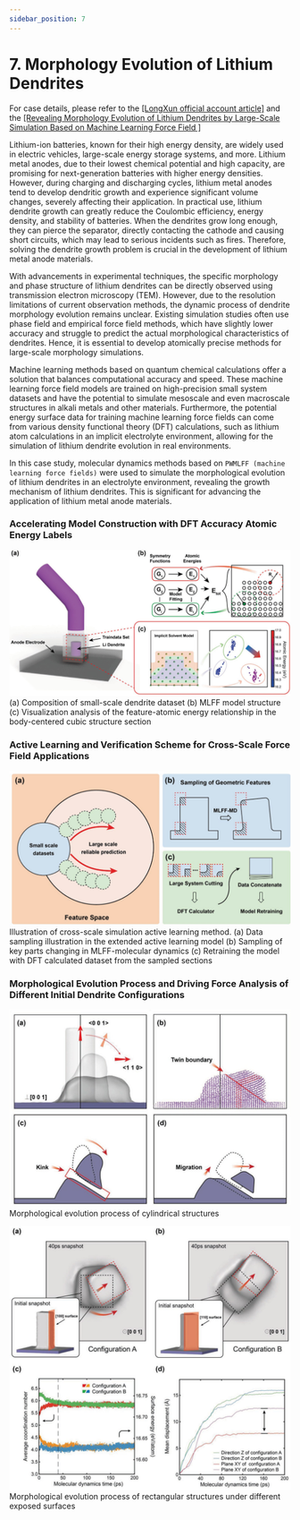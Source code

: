```yaml
---
sidebar_position: 7
---
```


# 7. Morphology Evolution of Lithium Dendrites
For case details, please refer to the [[LongXun official account article]](https://mp.weixin.qq.com/s/kapzIrPvL2AcGTUzdHgglg) and the [[Revealing Morphology Evolution of Lithium Dendrites by Large-Scale Simulation Based on Machine Learning Force Field ]](https://iopscience.iop.org/article/10.1088/1367-2630/acf2bb)

Lithium-ion batteries, known for their high energy density, are widely used in electric vehicles, large-scale energy storage systems, and more. Lithium metal anodes, due to their lowest chemical potential and high capacity, are promising for next-generation batteries with higher energy densities. However, during charging and discharging cycles, lithium metal anodes tend to develop dendritic growth and experience significant volume changes, severely affecting their application. In practical use, lithium dendrite growth can greatly reduce the Coulombic efficiency, energy density, and stability of batteries. When the dendrites grow long enough, they can pierce the separator, directly contacting the cathode and causing short circuits, which may lead to serious incidents such as fires. Therefore, solving the dendrite growth problem is crucial in the development of lithium metal anode materials.

With advancements in experimental techniques, the specific morphology and phase structure of lithium dendrites can be directly observed using transmission electron microscopy (TEM). However, due to the resolution limitations of current observation methods, the dynamic process of dendrite morphology evolution remains unclear. Existing simulation studies often use phase field and empirical force field methods, which have slightly lower accuracy and struggle to predict the actual morphological characteristics of dendrites. Hence, it is essential to develop atomically precise methods for large-scale morphology simulations.

Machine learning methods based on quantum chemical calculations offer a solution that balances computational accuracy and speed. These machine learning force field models are trained on high-precision small system datasets and have the potential to simulate mesoscale and even macroscale structures in alkali metals and other materials. Furthermore, the potential energy surface data for training machine learning force fields can come from various density functional theory (DFT) calculations, such as lithium atom calculations in an implicit electrolyte environment, allowing for the simulation of lithium dendrite evolution in real environments.

In this case study, molecular dynamics methods based on `PWMLFF (machine learning force fields)` were used to simulate the morphological evolution of lithium dendrites in an electrolyte environment, revealing the growth mechanism of lithium dendrites. This is significant for advancing the application of lithium metal anode materials.

### Accelerating Model Construction with DFT Accuracy Atomic Energy Labels

![proportion_time](./pictures/exp_7_1.png)
(a) Composition of small-scale dendrite dataset (b) MLFF model structure (c) Visualization analysis of the feature-atomic energy relationship in the body-centered cubic structure section

### Active Learning and Verification Scheme for Cross-Scale Force Field Applications

![proportion_time](./pictures/exp_7_2.png)
Illustration of cross-scale simulation active learning method. (a) Data sampling illustration in the extended active learning model (b) Sampling of key parts changing in MLFF-molecular dynamics (c) Retraining the model with DFT calculated dataset from the sampled sections

### Morphological Evolution Process and Driving Force Analysis of Different Initial Dendrite Configurations

![proportion_time](./pictures/exp_7_3.png)
Morphological evolution process of cylindrical structures

![proportion_time](./pictures/exp_7_4.png)
Morphological evolution process of rectangular structures under different exposed surfaces